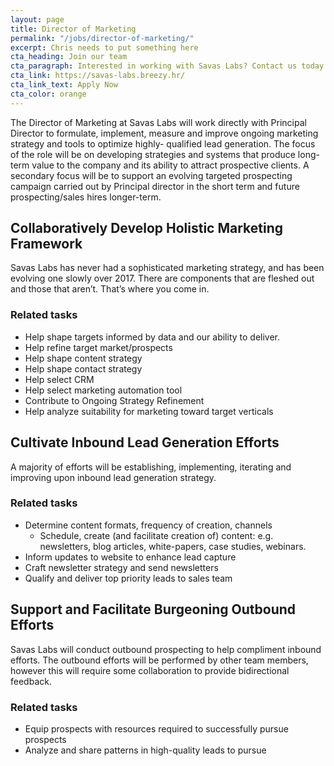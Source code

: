 ```yaml
---
layout: page
title: Director of Marketing
permalink: "/jobs/director-of-marketing/"
excerpt: Chris needs to put something here
cta_heading: Join our team
cta_paragraph: Interested in working with Savas Labs? Contact us today.
cta_link: https://savas-labs.breezy.hr/
cta_link_text: Apply Now
cta_color: orange
---
```


The Director of Marketing at Savas Labs will work directly with Principal Director to formulate, implement, measure and improve ongoing marketing strategy and tools to optimize highly- qualified lead generation. The focus of the role will be on developing strategies and systems that produce long-term value to the company and its ability to attract prospective clients. A secondary focus will be to support an evolving targeted prospecting campaign carried out by Principal director in the short term and future prospecting/sales hires longer-term.

## Collaboratively Develop Holistic Marketing Framework

Savas Labs has never had a sophisticated marketing strategy, and has been evolving one slowly over 2017. There are components that are fleshed out and those that aren’t. That’s where you come in.

### Related tasks

- Help shape targets informed by data and our ability to deliver.
- Help refine target market/prospects
- Help shape content strategy
- Help shape contact strategy
- Help select CRM
- Help select marketing automation tool
- Contribute to Ongoing Strategy Refinement
- Help analyze suitability for marketing toward target verticals

## Cultivate Inbound Lead Generation Efforts

A majority of efforts will be establishing, implementing, iterating and improving upon inbound lead generation strategy.

### Related tasks

- Determine content formats, frequency of creation, channels
  - Schedule, create (and facilitate creation of) content: e.g. newsletters, blog articles, white-papers, case studies, webinars.
- Inform updates to website to enhance lead capture
- Craft newsletter strategy and send newsletters
- Qualify and deliver top priority leads to sales team

## Support and Facilitate Burgeoning Outbound Efforts

Savas Labs will conduct outbound prospecting to help compliment inbound efforts. The outbound efforts will be performed by other team members, however this will require some collaboration to provide bidirectional feedback.

### Related tasks

- Equip prospects with resources required to successfully pursue prospects
- Analyze and share patterns in high-quality leads to pursue

